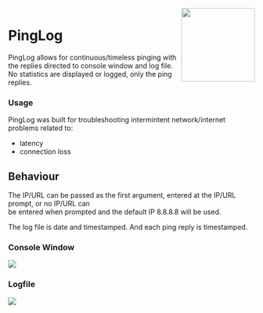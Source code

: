 
<img src="https://i.imgur.com/Oy6whpE.png" width="150" align="right">

# PingLog

PingLog allows for continuous/timeless pinging with the replies directed to console window and log file. No statistics are displayed or logged, only the ping replies.

### Usage

PingLog was built for troubleshooting intermintent network/internet problems related to:
 * latency
 * connection loss
 
## Behaviour 

The IP/URL can be passed as the first argument, entered at the IP/URL prompt, or no IP/URL can <br>
be entered when prompted and the default IP 8.8.8.8 will be used. 

The log file is date and timestamped. And each ping reply is timestamped. 

### Console Window

<img src="https://i.imgur.com/33g5115.png">

### Logfile 

<img src="https://i.imgur.com/Cj7VpUQ.png">





